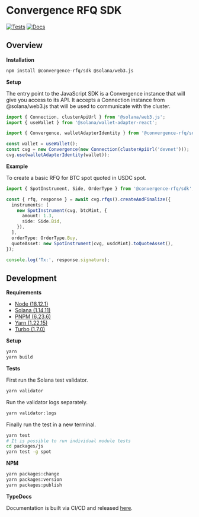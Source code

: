 # Convergence RFQ SDK

[![Tests](https://github.com/convergence-rfq/convergence-sdk/actions/workflows/tests.yml/badge.svg)](https://github.com/convergence-rfq/convergence-sdk/actions/workflows/tests.yml)
[![Docs](https://github.com/convergence-rfq/convergence-sdk/actions/workflows/release-docs.yml/badge.svg)](https://github.com/convergence-rfq/convergence-sdk/actions/workflows/release-docs.yml)

## Overview

**Installation**

```bash
npm install @convergence-rfq/sdk @solana/web3.js
```

**Setup**

The entry point to the JavaScript SDK is a Convergence instance that will give you access to its API. It accepts a Connection instance from @solana/web3.js that will be used to communicate with the cluster.

```ts
import { Connection, clusterApiUrl } from '@solana/web3.js';
import { useWallet } from '@solana/wallet-adapter-react';

import { Convergence, walletAdapterIdentity } from '@convergence-rfq/sdk';

const wallet = useWallet();
const cvg = new Convergence(new Connection(clusterApiUrl('devnet')));
cvg.use(walletAdapterIdentity(wallet));
```

**Example**

To create a basic RFQ for BTC spot quoted in USDC spot.

```ts
import { SpotInstrument, Side, OrderType } from '@convergence-rfq/sdk';

const { rfq, response } = await cvg.rfqs().createAndFinalize({
  instruments: [
    new SpotInstrument(cvg, btcMint, {
      amount: 1.3,
      side: Side.Bid,
    }),
  ],
  orderType: OrderType.Buy,
  quoteAsset: new SpotInstrument(cvg, usdcMint).toQuoteAsset(),
});

console.log('Tx:', response.signature);
```

## Development

**Requirements**

- [Node (18.12.1)](https://nodejs.org/en/download/)
- [Solana (1.14.11)](https://docs.solana.com/cli/install-solana-cli-tools#use-solanas-install-tool)
- [PNPM (6.23.6)](https://pnpm.io/installation)
- [Yarn (1.22.15)](https://classic.yarnpkg.com/lang/en/docs/install/#mac-stable)
- [Turbo (1.7.0)](https://turbo.build/)

**Setup**

```bash
yarn 
yarn build
```

**Tests**

First run the Solana test validator.

```bash
yarn validator
```

Run the validator logs separately.

```bash
yarn validator:logs
```

Finally run the test in a new terminal.
  
```bash
yarn test
# It is possible to run individual module tests
cd packages/js
yarn test -g spot
```

**NPM**

```bash
yarn packages:change
yarn packages:version
yarn packages:publish
```

**TypeDocs**

Documentation is built via CI/CD and released [here](https://convergence-rfq.github.io/convergence-sdk/).
